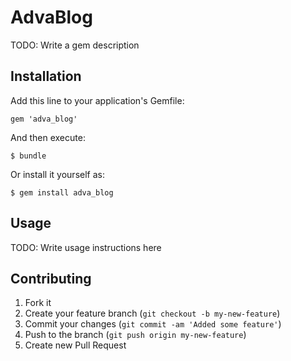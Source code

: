 # AdvaBlog

TODO: Write a gem description

## Installation

Add this line to your application's Gemfile:

    gem 'adva_blog'

And then execute:

    $ bundle

Or install it yourself as:

    $ gem install adva_blog

## Usage

TODO: Write usage instructions here

## Contributing

1. Fork it
2. Create your feature branch (`git checkout -b my-new-feature`)
3. Commit your changes (`git commit -am 'Added some feature'`)
4. Push to the branch (`git push origin my-new-feature`)
5. Create new Pull Request
